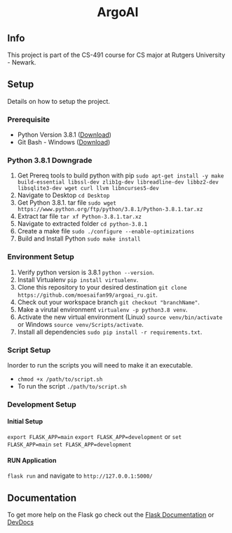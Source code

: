 <h1 align="center">
  ArgoAI
</h1>

## Info
This project is part of the CS-491 course for CS major at Rutgers University - Newark. 

## Setup
Details on how to setup the project.

### Prerequisite
- Python Version 3.8.1 ([Download](https://www.python.org/ftp/python/3.8.1/))
- Git Bash - Windows ([Download](https://git-scm.com/downloads)) 

### Python 3.8.1 Downgrade
1. Get Prereq tools to build python with pip `sudo apt-get install -y make build-essential libssl-dev zlib1g-dev libreadline-dev libbz2-dev libsqlite3-dev wget curl llvm libncurses5-dev`
2. Navigate to Desktop `cd Desktop`
3. Get Python 3.8.1. tar file `sudo wget https://www.python.org/ftp/python/3.8.1/Python-3.8.1.tar.xz`
4. Extract tar file `tar xf Python-3.8.1.tar.xz`
5. Navigate to extracted folder `cd python-3.8.1`
6. Create a make file `sudo ./configure --enable-optimizations`
7. Build and Install Python `sudo make install`

### Environment Setup
1. Verify python version is 3.8.1 `python --version`.
2. Install Virtualenv `pip install virtualenv`.
3. Clone this repository to your desired destination `git clone https://github.com/moesaifan99/argoai_ru.git`.
4. Check out your workspace branch `git checkout "branchName"`.
5. Make a virutal environment `virtualenv -p python3.8 venv`.
6. Activate the new virtual environment (Linux) `source venv/bin/activate` or Windows `source venv/Scripts/activate`.
7. Install all dependencies `sudo pip install -r requirements.txt`.

### Script Setup
Inorder to run the scripts you will need to make it an executable.
- `chmod +x /path/to/script.sh`
- To run the script `./path/to/script.sh`

### Development Setup

#### Initial Setup
`export FLASK_APP=main`
`export FLASK_APP=development`
or
`set FLASK_APP=main`
`set FLASK_APP=development`

#### RUN Application
`flask run` and navigate to `http://127.0.0.1:5000/`

## Documentation
To get more help on the Flask go check out the [Flask Documentation](https://flask.palletsprojects.com/en/2.0.x/) or [DevDocs](https://devdocs.io/flask~2.0/)
